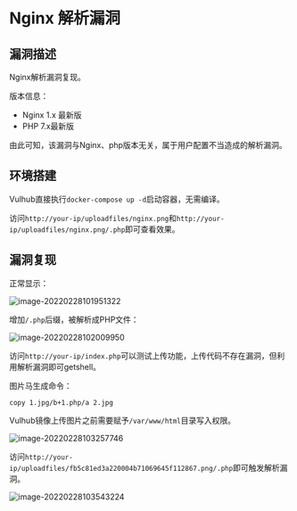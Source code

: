 # Nginx 解析漏洞

## 漏洞描述

Nginx解析漏洞复现。

版本信息：

- Nginx 1.x 最新版
- PHP 7.x最新版

由此可知，该漏洞与Nginx、php版本无关，属于用户配置不当造成的解析漏洞。

## 环境搭建

Vulhub直接执行`docker-compose up -d`启动容器，无需编译。

访问`http://your-ip/uploadfiles/nginx.png`和`http://your-ip/uploadfiles/nginx.png/.php`即可查看效果。

## 漏洞复现

正常显示：

![image-20220228101951322](./images/202202281019435.png)

增加`/.php`后缀，被解析成PHP文件：

![image-20220228102009950](./images/202202281020083.png)

访问`http://your-ip/index.php`可以测试上传功能，上传代码不存在漏洞，但利用解析漏洞即可getshell。

图片马生成命令：

```
copy 1.jpg/b+1.php/a 2.jpg
```

Vulhub镜像上传图片之前需要赋予`/var/www/html`目录写入权限。

![image-20220228103257746](./images/202202281032796.png)

访问`http://your-ip/uploadfiles/fb5c81ed3a220004b71069645f112867.png/.php`即可触发解析漏洞。

![image-20220228103543224](./images/202202281035883.png)